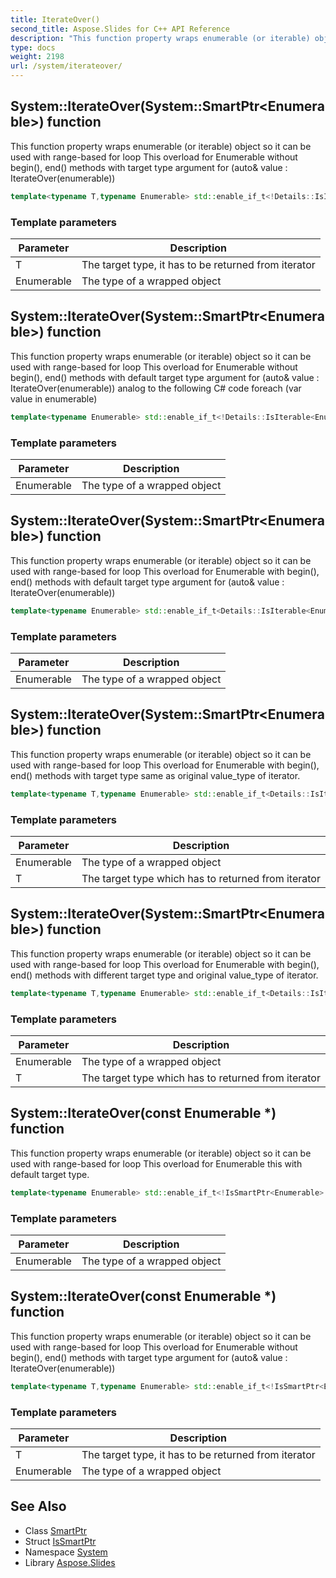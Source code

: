 ```yaml
---
title: IterateOver()
second_title: Aspose.Slides for C++ API Reference
description: "This function property wraps enumerable (or iterable) object so it can be used with range-based for loop This overload for Enumerable without begin(), end() methods with target type argument for (auto& value : IterateOver<SomeType>(enumerable))"
type: docs
weight: 2198
url: /system/iterateover/
---
```

## System::IterateOver(System::SmartPtr\<Enumerable\>) function


This function property wraps enumerable (or iterable) object so it can be used with range-based for loop This overload for Enumerable without begin(), end() methods with target type argument for (auto& value : IterateOver<SomeType>(enumerable))

```cpp
template<typename T,typename Enumerable> std::enable_if_t<!Details::IsIterable<Enumerable>::value, Details::EnumeratorAdapter<Enumerable, T>> System::IterateOver(System::SmartPtr<Enumerable> enumerable)
```


### Template parameters

| Parameter | Description |
| --- | --- |
| T | The target type, it has to be returned from iterator |
| Enumerable | The type of a wrapped object |

## System::IterateOver(System::SmartPtr\<Enumerable\>) function


This function property wraps enumerable (or iterable) object so it can be used with range-based for loop This overload for Enumerable without begin(), end() methods with default target type argument for (auto& value : IterateOver(enumerable)) analog to the following C# code foreach (var value in enumerable)

```cpp
template<typename Enumerable> std::enable_if_t<!Details::IsIterable<Enumerable>::value, Details::EnumeratorAdapter<Enumerable>> System::IterateOver(System::SmartPtr<Enumerable> enumerable)
```


### Template parameters

| Parameter | Description |
| --- | --- |
| Enumerable | The type of a wrapped object |

## System::IterateOver(System::SmartPtr\<Enumerable\>) function


This function property wraps enumerable (or iterable) object so it can be used with range-based for loop This overload for Enumerable with begin(), end() methods with default target type argument for (auto& value : IterateOver(enumerable))

```cpp
template<typename Enumerable> std::enable_if_t<Details::IsIterable<Enumerable>::value, System::SmartPtr<Enumerable>> System::IterateOver(System::SmartPtr<Enumerable> enumerable)
```


### Template parameters

| Parameter | Description |
| --- | --- |
| Enumerable | The type of a wrapped object |

## System::IterateOver(System::SmartPtr\<Enumerable\>) function


This function property wraps enumerable (or iterable) object so it can be used with range-based for loop This overload for Enumerable with begin(), end() methods with target type same as original value_type of iterator.

```cpp
template<typename T,typename Enumerable> std::enable_if_t<Details::IsIterable<Enumerable>::value &&std::is_same<typename Details::ReturnTypeTrait<T>::ReturnType, Details::IterableValueType<Enumerable>>::value, System::SmartPtr<Enumerable>> System::IterateOver(System::SmartPtr<Enumerable> enumerable)
```


### Template parameters

| Parameter | Description |
| --- | --- |
| Enumerable | The type of a wrapped object |
| T | The target type which has to returned from iterator |

## System::IterateOver(System::SmartPtr\<Enumerable\>) function


This function property wraps enumerable (or iterable) object so it can be used with range-based for loop This overload for Enumerable with begin(), end() methods with different target type and original value_type of iterator.

```cpp
template<typename T,typename Enumerable> std::enable_if_t<Details::IsIterable<Enumerable>::value &&!std::is_same<typename Details::ReturnTypeTrait<T>::ReturnType, Details::IterableValueType<Enumerable>>::value, Details::CppIteratorAdapter<Enumerable, T>> System::IterateOver(System::SmartPtr<Enumerable> enumerable)
```


### Template parameters

| Parameter | Description |
| --- | --- |
| Enumerable | The type of a wrapped object |
| T | The target type which has to returned from iterator |

## System::IterateOver(const Enumerable *) function


This function property wraps enumerable (or iterable) object so it can be used with range-based for loop This overload for Enumerable this with default target type.

```cpp
template<typename Enumerable> std::enable_if_t<!IsSmartPtr<Enumerable>::value, Details::EnumeratorAdapter<Enumerable, Details::ValueTypeOfEnumerable<Enumerable>, Enumerable *>> System::IterateOver(const Enumerable *enumerable)
```


### Template parameters

| Parameter | Description |
| --- | --- |
| Enumerable | The type of a wrapped object |

## System::IterateOver(const Enumerable *) function


This function property wraps enumerable (or iterable) object so it can be used with range-based for loop This overload for Enumerable without begin(), end() methods with target type argument for (auto& value : IterateOver<SomeType>(enumerable))

```cpp
template<typename T,typename Enumerable> std::enable_if_t<!IsSmartPtr<Enumerable>::value, Details::EnumeratorAdapter<Enumerable, T, Enumerable *>> System::IterateOver(const Enumerable *enumerable)
```


### Template parameters

| Parameter | Description |
| --- | --- |
| T | The target type, it has to be returned from iterator |
| Enumerable | The type of a wrapped object |

## See Also

* Class [SmartPtr](../smartptr/)
* Struct [IsSmartPtr](../issmartptr/)
* Namespace [System](../)
* Library [Aspose.Slides](../../)